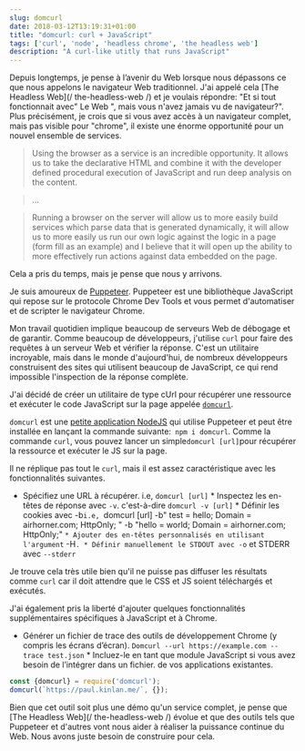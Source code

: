 ```yaml
---
slug: domcurl
date: 2018-03-12T13:19:31+01:00
title: "domcurl: curl + JavaScript"
tags: ['curl', 'node', 'headless chrome', 'the headless web']
description: "A curl-like utitly that runs JavaScript"
---
```



Depuis longtemps, je pense à l’avenir du Web lorsque nous dépassons ce que nous appelons le navigateur Web traditionnel. J'ai appelé cela [The Headless Web](/ the-headless-web /) et je voulais répondre: "Et si tout fonctionnait avec" Le Web ", mais vous n'avez jamais vu de navigateur?". Plus précisément, je crois que si vous avez accès à un navigateur complet, mais pas visible pour "chrome", il existe une énorme opportunité pour un nouvel ensemble de services.

> Using the browser as a service is an incredible opportunity. It allows us to
> take the declarative HTML and combine it with the developer defined procedural
> execution of JavaScript and run deep analysis on the content.


> ...


> Running a browser on the server will allow us to more easily build services
> which parse data that is generated dynamically, it will allow us to more
> easily us run our own logic against the logic in a page (form fill as an
> example) and I believe that it will open up the ability to more effectively
> run actions against data embedded on the page.


Cela a pris du temps, mais je pense que nous y arrivons.

Je suis amoureux de [Puppeteer](https://developers.google.com/web/tools/puppeteer/). Puppeteer est une bibliothèque JavaScript qui repose sur le protocole Chrome Dev Tools et vous permet d'automatiser et de scripter le navigateur Chrome.

Mon travail quotidien implique beaucoup de serveurs Web de débogage et de garantir. Comme beaucoup de développeurs, j'utilise `curl` pour faire des requêtes à un serveur Web et vérifier la réponse. C'est un utilitaire incroyable, mais dans le monde d'aujourd'hui, de nombreux développeurs construisent des sites qui utilisent beaucoup de JavaScript, ce qui rend impossible l'inspection de la réponse complète.

J'ai décidé de créer un utilitaire de type cUrl pour récupérer une ressource et exécuter le code JavaScript sur la page appelée [`domcurl`](https://www.npmjs.com/package/domcurl).

`domcurl` est une [petite application NodeJS](https://github.com/PaulKinlan/domcurl) qui utilise Puppeteer et peut être installée en lançant la commande suivante:` npm i domcurl`. Comme la commande `curl`, vous pouvez lancer un simple` domcurl [url] `pour récupérer la ressource et exécuter le JS sur la page.

Il ne réplique pas tout le `curl`, mais il est assez caractéristique avec les fonctionnalités suivantes.

* Spécifiez une URL à récupérer. i.e, `domcurl [url]` * Inspectez les en-têtes de réponse avec `-v`. c'est-à-dire `domcurl -v [url]` * Définir les cookies avec -b`i.e, `domcurl [url] -b" test = hello; Domain = airhorner.com; HttpOnly; " -b "hello = world; Domain = airhorner.com; HttpOnly;" `* Ajouter des en-têtes personnalisés en utilisant l'argument` -H`. * Définir manuellement le STDOUT avec -o` et STDERR avec `--stderr`

Je trouve cela très utile bien qu'il ne puisse pas diffuser les résultats comme `curl` car il doit attendre que le CSS et JS soient téléchargés et exécutés.

J'ai également pris la liberté d'ajouter quelques fonctionnalités supplémentaires spécifiques à JavaScript et à Chrome.

* Générer un fichier de trace des outils de développement Chrome (y compris les écrans d’écran). `Domcurl --url https://example.com --trace test.json` * Incluez-le en tant que module JavaScript si vous avez besoin de l’intégrer dans un fichier. de vos applications existantes.


```javascript
const {domcurl} = require('domcurl');
domcurl(`https://paul.kinlan.me/`, {});
```


Bien que cet outil soit plus une démo qu'un service complet, je pense que [The Headless Web](/ the-headless-web /) évolue et que des outils tels que Puppeteer et d'autres vont nous aider à réaliser la puissance continue du Web. Nous avons juste besoin de construire pour cela.